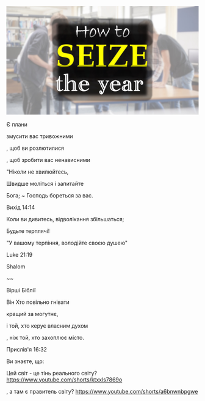 ![Video cover image](../cover.jpg "cover photo")

Є плани

змусити вас тривожними

, щоб ви розлютилися

, щоб зробити вас ненависними

"Ніколи не хвилюйтесь,

Швидше моліться і запитайте

Бога; ~ Господь бореться за вас.

Вихід 14:14

Коли ви дивитесь, відволікання збільшаться;

Будьте терплячі!

"У вашому терпіння, володійте своєю душею"

Luke 21:19

Shalom

~~

Вірші Біблії

Він Хто повільно гнівати

кращий за могутнє,

і той, хто керує власним духом

, ніж той, хто захоплює місто.

Прислів'я 16:32

Ви знаєте, що:

Цей світ - це тінь реального світу? https://www.youtube.com/shorts/ktxxls7869o

, а там є правитель світу? https://www.youtube.com/shorts/a6bnwnbpgwe
